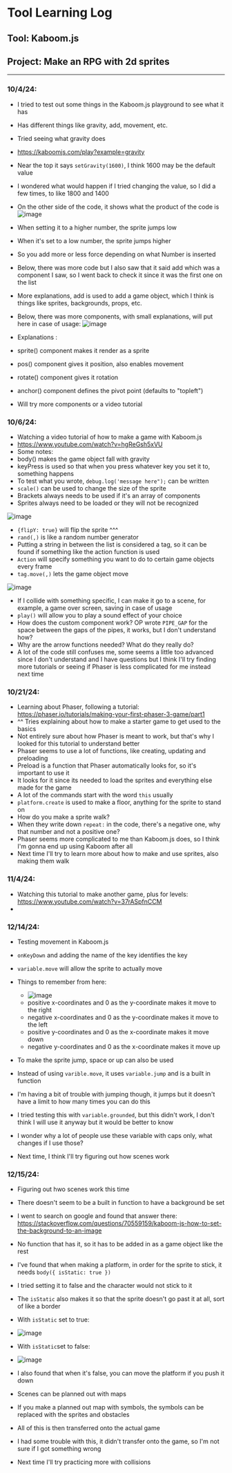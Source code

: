 # Tool Learning Log

## Tool: **Kaboom.js**

## Project: **Make an RPG with 2d sprites**

---

### 10/4/24:
* I tried to test out some things in the Kaboom.js playground to see what it has
* Has different things like gravity, add, movement, etc.
* Tried seeing what gravity does
* https://kaboomjs.com/play?example=gravity
* Near the top it says `setGravity(1600)`, I think 1600 may be the default value
* I wondered what would happen if I tried changing the value, so I did a few times, to like 1800 and 1400
* On the other side of the code, it shows what the product of the code is
  ![image](https://github.com/user-attachments/assets/5c69e9a9-b42a-4818-9de0-d91e00996d53)
* When setting it to a higher number, the sprite jumps low
* When it's set to a low number, the sprite jumps higher
* So you add more or less force depending on what Number is inserted

* Below, there was more code but I also saw that it said add which was a component I saw, so I went back to check it since it was the first one on the list
* More explanations, add is used to add a game object, which I think is things like sprites, backgrounds, props, etc.
* Below, there was more components, with small explanations, will put here in case of usage:
![image](https://github.com/user-attachments/assets/674e4f4a-41e2-4434-8570-2fe27f769f19)
* Explanations :
* sprite() component makes it render as a sprite
* pos() component gives it position, also enables movement
* rotate() component gives it rotation
* anchor() component defines the pivot point (defaults to "topleft")
* Will try more components or a video tutorial


### 10/6/24:
* Watching a video tutorial of how to make a game with Kaboom.js
* https://www.youtube.com/watch?v=hgReGsh5xVU
* Some notes:
* body() makes the game object fall with gravity
* keyPress is used so that when you press whatever key you set it to, something happens
* To test what you wrote, `debug.log('message here");` can be written
* `scale()` can be used to change the size of the sprite
* Brackets always needs to be used if it's an array of components
* Sprites always need to be loaded or they will not be recognized

![image](https://github.com/user-attachments/assets/b8c145a4-31c6-4161-a4c6-e4211e5e6f0e)
* `{flipY: true}` will flip the sprite ^^^
* `rand(,)` is like a random number generator
* Putting a string in between the list is considered a tag, so it can be found if something like the action function is used
* `Action` will specify something you want to do to certain game objects every frame
* `tag.move(,)` lets the game object move

![image](https://github.com/user-attachments/assets/5005630e-aa40-4fdd-b765-a2af4094b4be)

* If I collide with something specific, I can make it go to a scene, for example, a game over screen, saving in case of usage
* `play()` will allow you to play a sound effect of your choice
* How does the custom component work? OP wrote `PIPE_GAP` for the space between the gaps of the pipes, it works, but I don't understand how?
* Why are the arrow functions needed? What do they really do?
* A lot of the code still confuses me, some seems a little too advanced since I don't understand and I have questions but I think I'll try finding more tutorials or seeing if Phaser is less complicated for me instead next time

### 10/21/24:

* Learning about Phaser, following a tutorial: https://phaser.io/tutorials/making-your-first-phaser-3-game/part1
* ^^ Tries explaining about how to make a starter game to get used to the basics
* Not entirely sure about how Phaser is meant to work, but that's why I looked for this tutorial to understand better
* Phaser seems to use a lot of functions, like creating, updating and preloading
* Preload is a function that Phaser automatically looks for, so it's important to use it
* It looks for it since its needed to load the sprites and everything else made for the game
* A lot of the commands start with the word `this` usually
* `platform.create` is used to make a floor, anything for the sprite to stand on
* How do you make a sprite walk?
* When they write down `repeat:` in the code, there's a negative one, why that number and not a positive one?
* Phaser seems more complicated to me than Kaboom.js does, so I think I'm gonna end up using Kaboom after all
* Next time I'll try to learn more about how to make and use sprites, also making them walk

### 11/4/24:

* Watching this tutorial to make another game, plus for levels: https://www.youtube.com/watch?v=37rASpfnCCM
*


### 12/14/24:

* Testing movement in Kaboom.js
* `onKeyDown` and adding the name of the key identifies the key
* `variable.move` will allow the sprite to actually move
* Things to remember from here:
  * ![image](https://github.com/user-attachments/assets/d615604c-a4c6-4ae7-9ed4-266a9254b9ff)
  * positive x-coordinates and 0 as the y-coordinate makes it move to the right
  * negative x-coordinates and 0 as the y-coordinate makes it move to the left
  * positive y-coordinates and 0 as the x-coordinate makes it move down
  * negative y-coordinates and 0 as the x-coordinate makes it move up
 
* To make the sprite jump, space or up can also be used
* Instead of using `varible.move`, it uses `variable.jump` and is a built in function
* I'm having a bit of trouble with jumping though, it jumps but it doesn't have a limit to how many times you can do this
* I tried testing this with `variable.grounded`, but this didn't work, I don't think I will use it anyway but it would be better to know
* I wonder why a lot of people use these variable with caps only, what changes if I use those?
* Next time, I think I'll try figuring out how scenes work

### 12/15/24:

* Figuring out hwo scenes work this time
* There doesn't seem to be a built in function to have a background be set
* I went to search on google and found that answer there: https://stackoverflow.com/questions/70559159/kaboom-js-how-to-set-the-background-to-an-image
* No function that has it, so it has to be added in as a game object like the rest
* I've found that when making a platform, in order for the sprite to stick, it needs `body({ isStatic: true })`
* I tried setting it to false and the character would not stick to it
* The `isStatic` also makes it so that the sprite doesn't go past it at all, sort of like a border
  
* With `isStatic` set to true:
  
* ![image](https://github.com/user-attachments/assets/8c9727da-aab5-43fe-ac3e-589cea941526)
  
* With `isStatic`set to false:
  
* ![image](https://github.com/user-attachments/assets/4068e653-7bc6-4b7e-a832-d824b8829609)

* I also found that when it's false, you can move the platform if you push it down
* Scenes can be planned out with maps
* If you make a planned out map with symbols, the symbols can be replaced with the sprites and obstacles
* All of this is then transferred onto the actual game
* I had some trouble with this, it didn't transfer onto the game, so I'm not sure if I got something wrong
* Next time I'll try practicing more with collisions

<!-- 
* Links you used today (websites, videos, etc)
* Things you tried, progress you made, etc
* Challenges, a-ha moments, etc
* Questions you still have
* What you're going to try next
-->
